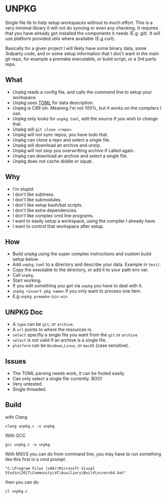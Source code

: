 # UNPKG

Single file lib to help setup workspaces without to much effort. This is a
very minimal library it will not do syncing or even any checking. It requires
that you have already got installed the components it needs (E.g. git).
It will use platform provided utils where available (E.g curl).

Basically for a given project I will likely have some binary data, some
3rdparty code, and or some setup information that I don't want in the main
git repo, for example a premake executable, or bulid script, or a 3rd party
repo.

## What

- Unpkg reads a config file, and calls the command line to setup your workspace.
- Unpkg uses [TOML](https://github.com/toml-lang/toml) for data description.
- Unpkg is C89 ish. Meaning I'm not 100%, but it works on the compilers I use.
- Unpkg only looks for `unpkg.toml`, edit the source if you wish to change that.
- Unpkg will `git clone <repo>`.
- Unpkg will _not_ sync repos, you have todo that.
- Unpkg can clone a repo and select a single file.
- Unpkg will download an archive and unzip.
- Unpkg will _not_ stop you overwritting archive if called again.
- Unpkg can download an archive and select a single file.
- Unpkg does not cache diddle or squat.

## Why

- I'm stupid.
- I don't like subtrees.
- I don't like submodules.
- I don't like setup bash/bat scripts.
- I don't like extra dependencies.
- I don't like complex cmd line programs. 
- I want to easily setup a workspace, using the compiler I already have.
- I want to control that workspace after setup.

## How

- Build unpkg using the super complex instructions and custom build setup below.
- Add `unpkg.toml` to a directory and describe your data. Example in `test/`.
- Copy the exeutable to the directory, or add it to your path env var.
- Call `unpkg`.
- Start working.
- If you edit something you got via `unpkg` you have to deal with it.
- `unpkg <insert pkg name>` if you only want to process one item.
- E.g `unpkg premake-bin-win`

## UNPKG Doc

- A `type` can be `git`, or `archive`.
- A `url` points to where the resources is.
- `select` specifiy a single file you want from the `git` or `archive`
- `select` is not valid if an archive is a single file.
- `platform` can be `Windows`,`Linux`, or `macOS` (case sensitive).

## Issues

- The TOML parsing needs work, it can be fooled easily.
- Can only select a single file currently. BOO!
- Very untested.
- Single threaded.

## Build

with Clang

```
clang unpkg.c -o unpkg
```

With GCC

```
gcc unpkg.c -o unpkg
```

With MSVS you can do from command line, you may have to run something like
this first in a cmd prompt.

```
"C:\Program Files (x86)\Microsoft Visual Studio\2017\Community\VC\Auxiliary\Build\vcvars64.bat"
```

then you can do

```
cl unpkg.c
```